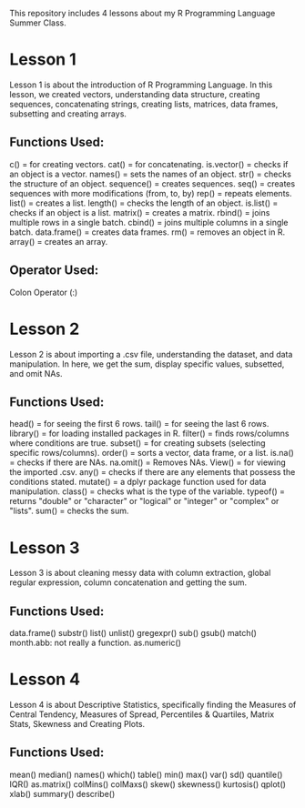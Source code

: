This repository includes 4 lessons about my R Programming Language Summer Class.

# Lesson 1

Lesson 1 is about the introduction of R Programming Language. In this lesson, we created vectors, understanding data structure, creating sequences, concatenating strings, creating lists, matrices, data frames, subsetting and creating arrays.

## Functions Used:

c() = for creating vectors.
cat() = for concatenating.
is.vector() = checks if an object is a vector.
names() = sets the names of an object.
str() = checks the structure of an object.
sequence() = creates sequences.
seq() = creates sequences with more modifications (from, to, by)
rep() = repeats elements.
list() = creates a list.
length() = checks the length of an object.
is.list() = checks if an object is a list.
matrix() = creates a matrix.
rbind() = joins multiple rows in a single batch.
cbind() = joins multiple columns in a single batch.
data.frame() = creates data frames.
rm() = removes an object in R.
array() = creates an array.

## Operator Used:
Colon Operator (:)

# Lesson 2

Lesson 2 is about importing a .csv file, understanding the dataset, and data manipulation. In here, we get the sum, display specific values, subsetted, and omit NAs.

## Functions Used:

head() = for seeing the first 6 rows.
tail() = for seeing the last 6 rows.
library() = for loading installed packages in R.
filter() = finds rows/columns where conditions are true.
subset() = for creating subsets (selecting specific rows/columns).
order() = sorts a vector, data frame, or a list.
is.na() = checks if there are NAs.
na.omit() = Removes NAs.
View() = for viewing the imported .csv.
any() = checks if there are any elements that possess the conditions stated.
mutate() = a dplyr package function used for data manipulation.
class() = checks what is the type of the variable.
typeof() = returns "double" or "character" or "logical" or "integer" or "complex" or "lists".
sum() = checks the sum.

# Lesson 3

Lesson 3 is about cleaning messy data with column extraction, global regular expression, column concatenation and getting the sum.

## Functions Used:

data.frame()
substr()
list()
unlist()
gregexpr()
sub()
gsub()
match()
month.abb: not really a function.
as.numeric()

# Lesson 4

Lesson 4 is about Descriptive Statistics, specifically finding the Measures of Central Tendency, Measures of Spread, Percentiles & Quartiles, Matrix Stats, Skewness and Creating Plots.

## Functions Used:

mean()
median()
names()
which()
table()
min()
max()
var()
sd()
quantile()
IQR()
as.matrix()
colMins()
colMaxs()
skew()
skewness()
kurtosis()
qplot()
xlab()
summary()
describe()